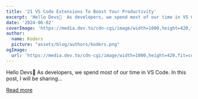 ```yaml
---
title: '21 VS Code Extensions To Boost Your Productivity'
excerpt: 'Hello Devs👋  As developers, we spend most of our time in VS Code. In this post, I will be sharing...'
date: '2024-06-02'
coverImage: 'https://media.dev.to/cdn-cgi/image/width=1000,height=420,fit=cover,gravity=auto,format=auto/https%3A%2F%2Fdev-to-uploads.s3.amazonaws.com%2Fuploads%2Farticles%2Fzl13xx8lzyvqwws62sav.gif'
author:
  name: Koders
  picture: "assets/blog/authors/koders.png"
ogImage:
  url: 'https://media.dev.to/cdn-cgi/image/width=1000,height=420,fit=cover,gravity=auto,format=auto/https%3A%2F%2Fdev-to-uploads.s3.amazonaws.com%2Fuploads%2Farticles%2Fzl13xx8lzyvqwws62sav.gif'
---
```


Hello Devs👋  As developers, we spend most of our time in VS Code. In this post, I will be sharing...

[Read more](https://dev.to/dev_kiran/21-vs-code-extensions-to-boost-your-productivity-1fil)
